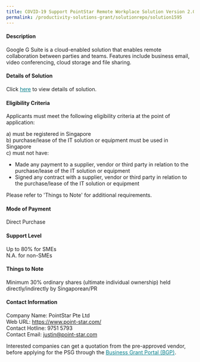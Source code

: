 ```yaml
---
title: COVID-19 Support PointStar Remote Workplace Solution Version 2.0 - Business Standard (Google Workplace)
permalink: /productivity-solutions-grant/solutionrepo/solution1595
---
```


#### Description

Google G Suite is a cloud-enabled solution that enables remote collaboration between parties and teams. Features include business email, video conferencing, cloud storage and file sharing.   

#### Details of Solution

Click <a href='https://govassist.gobusiness.gov.sg/images/psg/Desensitised_PointStar_Annex_3_CR_wef_12_Nov_2020_Part_2.pdf' style='color:#037e8a'>here</a> to view details of solution.

#### Eligibility Criteria

Applicants must meet the following eligibility criteria at the point of application:

a) must be registered in Singapore <br>
b) purchase/lease of the IT solution or equipment must be used in Singapore <br>
c) must not have:
- Made any payment to a supplier, vendor or third party in relation to the purchase/lease of the IT solution or equipment
- Signed any contract with a supplier, vendor or third party in relation to the purchase/lease of the IT solution or equipment

Please refer to 'Things to Note' for additional requirements.

#### Mode of Payment
Direct Purchase

#### Support Level
Up to 80% for SMEs <br>
N.A. for non-SMEs

#### Things to Note
Minimum 30% ordinary shares (ultimate individual ownership) held directly/indirectly by Singaporean/PR

#### Contact Information
Company Name: PointStar Pte Ltd<br>Web URL: https://www.point-star.com/<br>Contact Hotline: 9751 5793<br>Contact Email: justin@point-star.com

Interested companies can get a quotation from the pre-approved vendor, before applying for the PSG through the <a target='_blank' style='color:#037e8a' href='https://www.businessgrants.gov.sg/'>Business Grant Portal (BGP)</a>.
